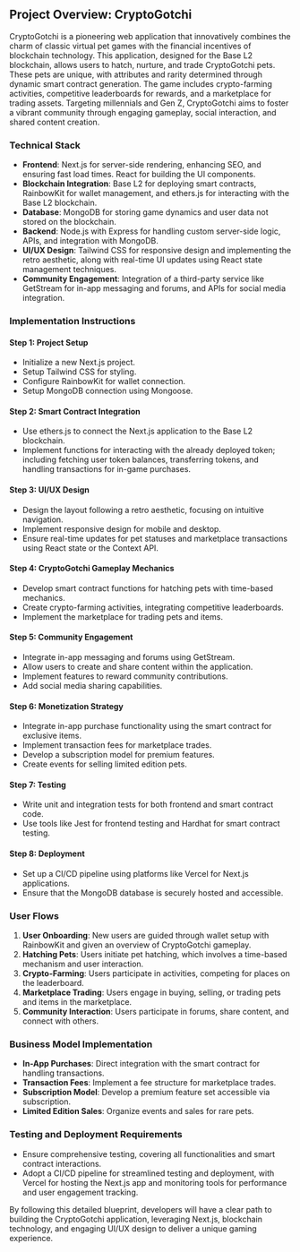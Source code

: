 ## Project Overview: CryptoGotchi

CryptoGotchi is a pioneering web application that innovatively combines the charm of classic virtual pet games with the financial incentives of blockchain technology. This application, designed for the Base L2 blockchain, allows users to hatch, nurture, and trade CryptoGotchi pets. These pets are unique, with attributes and rarity determined through dynamic smart contract generation. The game includes crypto-farming activities, competitive leaderboards for rewards, and a marketplace for trading assets. Targeting millennials and Gen Z, CryptoGotchi aims to foster a vibrant community through engaging gameplay, social interaction, and shared content creation.

### Technical Stack

- **Frontend**: Next.js for server-side rendering, enhancing SEO, and ensuring fast load times. React for building the UI components.
- **Blockchain Integration**: Base L2 for deploying smart contracts, RainbowKit for wallet management, and ethers.js for interacting with the Base L2 blockchain.
- **Database**: MongoDB for storing game dynamics and user data not stored on the blockchain.
- **Backend**: Node.js with Express for handling custom server-side logic, APIs, and integration with MongoDB.
- **UI/UX Design**: Tailwind CSS for responsive design and implementing the retro aesthetic, along with real-time UI updates using React state management techniques.
- **Community Engagement**: Integration of a third-party service like GetStream for in-app messaging and forums, and APIs for social media integration.

### Implementation Instructions

#### Step 1: Project Setup
- Initialize a new Next.js project.
- Setup Tailwind CSS for styling.
- Configure RainbowKit for wallet connection.
- Setup MongoDB connection using Mongoose.

#### Step 2: Smart Contract Integration
- Use ethers.js to connect the Next.js application to the Base L2 blockchain.
- Implement functions for interacting with the already deployed token; including fetching user token balances, transferring tokens, and handling transactions for in-game purchases.

#### Step 3: UI/UX Design
- Design the layout following a retro aesthetic, focusing on intuitive navigation.
- Implement responsive design for mobile and desktop.
- Ensure real-time updates for pet statuses and marketplace transactions using React state or the Context API.

#### Step 4: CryptoGotchi Gameplay Mechanics
- Develop smart contract functions for hatching pets with time-based mechanics.
- Create crypto-farming activities, integrating competitive leaderboards.
- Implement the marketplace for trading pets and items.

#### Step 5: Community Engagement
- Integrate in-app messaging and forums using GetStream.
- Allow users to create and share content within the application.
- Implement features to reward community contributions.
- Add social media sharing capabilities.

#### Step 6: Monetization Strategy
- Integrate in-app purchase functionality using the smart contract for exclusive items.
- Implement transaction fees for marketplace trades.
- Develop a subscription model for premium features.
- Create events for selling limited edition pets.

#### Step 7: Testing
- Write unit and integration tests for both frontend and smart contract code.
- Use tools like Jest for frontend testing and Hardhat for smart contract testing.

#### Step 8: Deployment
- Set up a CI/CD pipeline using platforms like Vercel for Next.js applications.
- Ensure that the MongoDB database is securely hosted and accessible.

### User Flows

1. **User Onboarding**: New users are guided through wallet setup with RainbowKit and given an overview of CryptoGotchi gameplay.
2. **Hatching Pets**: Users initiate pet hatching, which involves a time-based mechanism and user interaction.
3. **Crypto-Farming**: Users participate in activities, competing for places on the leaderboard.
4. **Marketplace Trading**: Users engage in buying, selling, or trading pets and items in the marketplace.
5. **Community Interaction**: Users participate in forums, share content, and connect with others.

### Business Model Implementation

- **In-App Purchases**: Direct integration with the smart contract for handling transactions.
- **Transaction Fees**: Implement a fee structure for marketplace trades.
- **Subscription Model**: Develop a premium feature set accessible via subscription.
- **Limited Edition Sales**: Organize events and sales for rare pets.

### Testing and Deployment Requirements

- Ensure comprehensive testing, covering all functionalities and smart contract interactions.
- Adopt a CI/CD pipeline for streamlined testing and deployment, with Vercel for hosting the Next.js app and monitoring tools for performance and user engagement tracking.

By following this detailed blueprint, developers will have a clear path to building the CryptoGotchi application, leveraging Next.js, blockchain technology, and engaging UI/UX design to deliver a unique gaming experience.